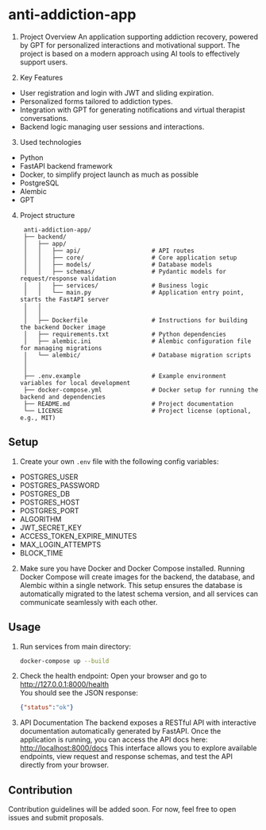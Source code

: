 # anti-addiction-app
1. Project Overview
   An application supporting addiction recovery, powered by GPT for personalized interactions and motivational support.
   The project is based on a modern approach using AI tools to effectively support users.

2. Key Features
- User registration and login with JWT and sliding expiration.
- Personalized forms tailored to addiction types.
- Integration with GPT for generating notifications and virtual therapist conversations.
- Backend logic managing user sessions and interactions.

3. Used technologies
- Python
- FastAPI backend framework
- Docker, to simplify project launch as much as possible
- PostgreSQL
- Alembic
- GPT
4. Project structure
   ```
    anti-addiction-app/
    ├── backend/
    │   ├── app/
    │   │   ├── api/                    # API routes
    │   │   ├── core/                   # Core application setup
    │   │   ├── models/                 # Database models
    │   │   ├── schemas/                # Pydantic models for request/response validation
    │   │   ├── services/               # Business logic 
    │   │   └── main.py                 # Application entry point, starts the FastAPI server
    │   │
    │   │
    │   ├── Dockerfile                  # Instructions for building the backend Docker image
    │   ├── requirements.txt            # Python dependencies
    │   ├── alembic.ini                 # Alembic configuration file for managing migrations
    │   └── alembic/                    # Database migration scripts
    │
    │
    ├── .env.example                    # Example environment variables for local development
    ├── docker-compose.yml              # Docker setup for running the backend and dependencies
    ├── README.md                       # Project documentation
    └── LICENSE                         # Project license (optional, e.g., MIT)
   ```
## Setup

1. Create your own `.env` file with the following config variables:
- POSTGRES_USER
- POSTGRES_PASSWORD
- POSTGRES_DB
- POSTGRES_HOST
- POSTGRES_PORT
- ALGORITHM
- JWT_SECRET_KEY
- ACCESS_TOKEN_EXPIRE_MINUTES
- MAX_LOGIN_ATTEMPTS
- BLOCK_TIME

2. Make sure you have Docker and Docker Compose installed.
   Running Docker Compose will create images for the backend, the database, and Alembic within a single network.
   This setup ensures the database is automatically migrated to the latest schema version, and all services can communicate seamlessly with each other.
   
## Usage

1. Run services from main directory:
    ```bash
    docker-compose up --build
    ```

2. Check the health endpoint:
    Open your browser and go to http://127.0.0.1:8000/health  
    You should see the JSON response:  
    ```json
    {"status":"ok"}
    ```
3. API Documentation
   The backend exposes a RESTful API with interactive documentation automatically generated by FastAPI.
   Once the application is running, you can access the API docs here:  
   [http://localhost:8000/docs](http://localhost:8000/docs)
   This interface allows you to explore available endpoints, view request and response schemas, and test the API directly from your browser.
   
## Contribution

Contribution guidelines will be added soon.
For now, feel free to open issues and submit proposals.
